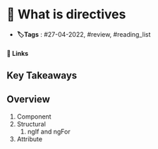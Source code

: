 # 📑 What is directives

- **🏷️Tags** : #27-04-2022, #review, #reading_list

#### 🔗 Links


## Key Takeaways

## Overview

1. Component
2. Structural 
	1. ngIf and ngFor
2. Attribute
